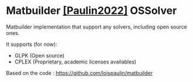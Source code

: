 # Matbuilder [[Paulin2022]](https://projet.liris.cnrs.fr/matbuilder/matbuilder2022.pdf) OSSolver

Matbuilder implementation that support any solvers, including open source ones. 

It supports (for now):

* GLPK (Open source)
* CPLEX (Proprietary, academic licenses availables)

Based on the code : https://github.com/loispaulin/matbuilder
